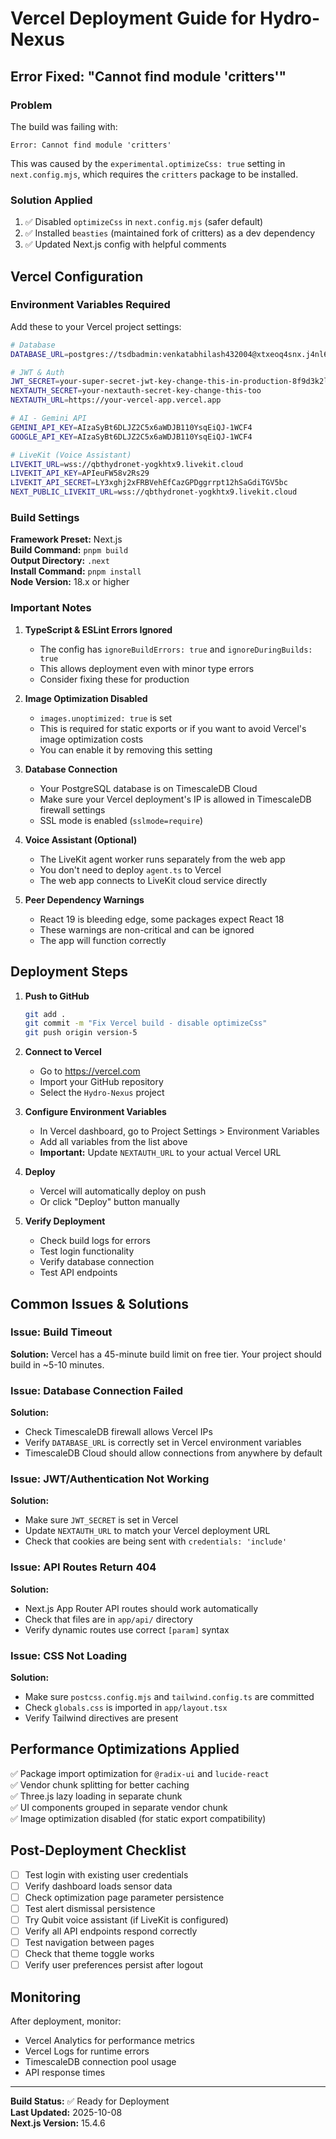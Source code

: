 # Vercel Deployment Guide for Hydro-Nexus

## Error Fixed: "Cannot find module 'critters'"

### Problem
The build was failing with:
```
Error: Cannot find module 'critters'
```

This was caused by the `experimental.optimizeCss: true` setting in `next.config.mjs`, which requires the `critters` package to be installed.

### Solution Applied
1. ✅ Disabled `optimizeCss` in `next.config.mjs` (safer default)
2. ✅ Installed `beasties` (maintained fork of critters) as a dev dependency
3. ✅ Updated Next.js config with helpful comments

## Vercel Configuration

### Environment Variables Required

Add these to your Vercel project settings:

```bash
# Database
DATABASE_URL=postgres://tsdbadmin:venkatabhilash432004@xtxeoq4snx.j4nl6wefeq.tsdb.cloud.timescale.com:30557/tsdb?sslmode=require

# JWT & Auth
JWT_SECRET=your-super-secret-jwt-key-change-this-in-production-8f9d3k2l
NEXTAUTH_SECRET=your-nextauth-secret-key-change-this-too
NEXTAUTH_URL=https://your-vercel-app.vercel.app

# AI - Gemini API
GEMINI_API_KEY=AIzaSyBt6DLJZ2C5x6aWDJB110YsqEiQJ-1WCF4
GOOGLE_API_KEY=AIzaSyBt6DLJZ2C5x6aWDJB110YsqEiQJ-1WCF4

# LiveKit (Voice Assistant)
LIVEKIT_URL=wss://qbthydronet-yogkhtx9.livekit.cloud
LIVEKIT_API_KEY=APIeuFW58v2Rs29
LIVEKIT_API_SECRET=LY3xghj2xFRBVehEfCazGPDggrrpt12hSaGdiTGV5bc
NEXT_PUBLIC_LIVEKIT_URL=wss://qbthydronet-yogkhtx9.livekit.cloud
```

### Build Settings

**Framework Preset:** Next.js  
**Build Command:** `pnpm build`  
**Output Directory:** `.next`  
**Install Command:** `pnpm install`  
**Node Version:** 18.x or higher

### Important Notes

1. **TypeScript & ESLint Errors Ignored**
   - The config has `ignoreBuildErrors: true` and `ignoreDuringBuilds: true`
   - This allows deployment even with minor type errors
   - Consider fixing these for production

2. **Image Optimization Disabled**
   - `images.unoptimized: true` is set
   - This is required for static exports or if you want to avoid Vercel's image optimization costs
   - You can enable it by removing this setting

3. **Database Connection**
   - Your PostgreSQL database is on TimescaleDB Cloud
   - Make sure your Vercel deployment's IP is allowed in TimescaleDB firewall settings
   - SSL mode is enabled (`sslmode=require`)

4. **Voice Assistant (Optional)**
   - The LiveKit agent worker runs separately from the web app
   - You don't need to deploy `agent.ts` to Vercel
   - The web app connects to LiveKit cloud service directly

5. **Peer Dependency Warnings**
   - React 19 is bleeding edge, some packages expect React 18
   - These warnings are non-critical and can be ignored
   - The app will function correctly

## Deployment Steps

1. **Push to GitHub**
   ```bash
   git add .
   git commit -m "Fix Vercel build - disable optimizeCss"
   git push origin version-5
   ```

2. **Connect to Vercel**
   - Go to https://vercel.com
   - Import your GitHub repository
   - Select the `Hydro-Nexus` project

3. **Configure Environment Variables**
   - In Vercel dashboard, go to Project Settings > Environment Variables
   - Add all variables from the list above
   - **Important:** Update `NEXTAUTH_URL` to your actual Vercel URL

4. **Deploy**
   - Vercel will automatically deploy on push
   - Or click "Deploy" button manually

5. **Verify Deployment**
   - Check build logs for errors
   - Test login functionality
   - Verify database connection
   - Test API endpoints

## Common Issues & Solutions

### Issue: Build Timeout
**Solution:** Vercel has a 45-minute build limit on free tier. Your project should build in ~5-10 minutes.

### Issue: Database Connection Failed
**Solution:** 
- Check TimescaleDB firewall allows Vercel IPs
- Verify `DATABASE_URL` is correctly set in Vercel environment variables
- TimescaleDB Cloud should allow connections from anywhere by default

### Issue: JWT/Authentication Not Working
**Solution:**
- Make sure `JWT_SECRET` is set in Vercel
- Update `NEXTAUTH_URL` to match your Vercel deployment URL
- Check that cookies are being sent with `credentials: 'include'`

### Issue: API Routes Return 404
**Solution:**
- Next.js App Router API routes should work automatically
- Check that files are in `app/api/` directory
- Verify dynamic routes use correct `[param]` syntax

### Issue: CSS Not Loading
**Solution:**
- Make sure `postcss.config.mjs` and `tailwind.config.ts` are committed
- Check `globals.css` is imported in `app/layout.tsx`
- Verify Tailwind directives are present

## Performance Optimizations Applied

✅ Package import optimization for `@radix-ui` and `lucide-react`  
✅ Vendor chunk splitting for better caching  
✅ Three.js lazy loading in separate chunk  
✅ UI components grouped in separate vendor chunk  
✅ Image optimization disabled (for static export compatibility)

## Post-Deployment Checklist

- [ ] Test login with existing user credentials
- [ ] Verify dashboard loads sensor data
- [ ] Check optimization page parameter persistence
- [ ] Test alert dismissal persistence
- [ ] Try Qubit voice assistant (if LiveKit is configured)
- [ ] Verify all API endpoints respond correctly
- [ ] Test navigation between pages
- [ ] Check that theme toggle works
- [ ] Verify user preferences persist after logout

## Monitoring

After deployment, monitor:
- Vercel Analytics for performance metrics
- Vercel Logs for runtime errors
- TimescaleDB connection pool usage
- API response times

---

**Build Status:** ✅ Ready for Deployment  
**Last Updated:** 2025-10-08  
**Next.js Version:** 15.4.6
